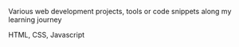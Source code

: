 Various web development projects, tools or code snippets along my learning journey

HTML, CSS, Javascript

